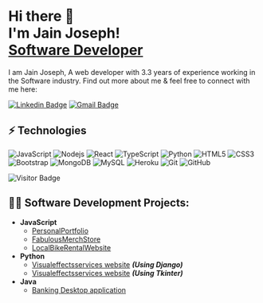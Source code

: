 
<h1>Hi there 👋<br/> I'm Jain Joseph! <br/><a href="https://github.com/Jain-Joseph1996">Software Developer</a></h1>



I am Jain Joseph, A web developer with 3.3 years of experience working in the Software industry.
Find out more about me & feel free to connect with me here:

[![Linkedin Badge](https://img.shields.io/badge/-Linkedin-blue?style=flat-square&logo=Linkedin&logoColor=white&link=https://www.linkedin.com/in/jain-joseph-36b22114b/)](https://www.linkedin.com/in/jain-joseph-36b22114b/)
[![Gmail Badge](https://img.shields.io/badge/-Gmail-c14438?style=flat-square&logo=Gmail&logoColor=white&link=mailto:jainjosephmuttar@gmail.com)](mailto:jainjosephmuttar@gmail.com)

## ⚡ Technologies

![JavaScript](https://img.shields.io/badge/-JavaScript-black?style=flat-square&logo=javascript)
![Nodejs](https://img.shields.io/badge/-Nodejs-black?style=flat-square&logo=Node.js)
![React](https://img.shields.io/badge/-React-black?style=flat-square&logo=react)
![TypeScript](https://img.shields.io/badge/-TypeScript-007ACC?style=flat-square&logo=typescript)
![Python](https://img.shields.io/badge/-Python-black?style=flat-square&logo=Python)
![HTML5](https://img.shields.io/badge/-HTML5-E34F26?style=flat-square&logo=html5&logoColor=white)
![CSS3](https://img.shields.io/badge/-CSS3-1572B6?style=flat-square&logo=css3)
![Bootstrap](https://img.shields.io/badge/-Bootstrap-563D7C?style=flat-square&logo=bootstrap)
![MongoDB](https://img.shields.io/badge/-MongoDB-black?style=flat-square&logo=mongodb)
![MySQL](https://img.shields.io/badge/-MySQL-black?style=flat-square&logo=mysql)
![Heroku](https://img.shields.io/badge/-Heroku-430098?style=flat-square&logo=heroku)
![Git](https://img.shields.io/badge/-Git-black?style=flat-square&logo=git)
![GitHub](https://img.shields.io/badge/-GitHub-181717?style=flat-square&logo=github)


<!--![Github Stats](https://github-readme-stats.vercel.app/api?username=Jain-Joseph1996&hide=prs,issues,contribs)-->
<!--![Github Stats](https://github-readme-stats.vercel.app/api?username=Jain-Joseph1996&hide=stars,commits,prs,issues,contribs)-->
<!--![Top Langs](https://github-readme-stats.vercel.app/api/top-langs/?username=Jain-Joseph1996&hide=TeX&layout=compact)-->

![Visitor Badge](https://visitor-badge.laobi.icu/badge?page_id=Jain-Joseph1996.Jain-Joseph1996)


<h2>👨‍💻 Software Development Projects:</h2>

- <b>JavaScript</b>
  - [PersonalPortfolio](https://github.com/Jain-Joseph1996/PersonalPortfolio)
  - [FabulousMerchStore](https://github.com/Jain-Joseph1996/FabulousMerchStore)
  - [LocalBikeRentalWebsite](https://github.com/Jain-Joseph1996/LocalBikeRentalWebsite)
- <b>Python</b>
  - [Visualeffectsservices website](https://github.com/Jain-Joseph1996/Visualeffectsservices-using-Django) <b><i>(Using Django)</b></i>
  - [Visualeffectsservices website](https://github.com/Jain-Joseph1996/VisualEffectsServices-using-Tkinter) <b><i>(Using Tkinter)</b></i>
- <b>Java</b>
  - [Banking Desktop application](https://github.com/Jain-Joseph1996/Banking-desktop-application-Java)
